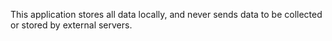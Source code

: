 This application stores all data locally, and never sends data to be collected or stored by external servers. 